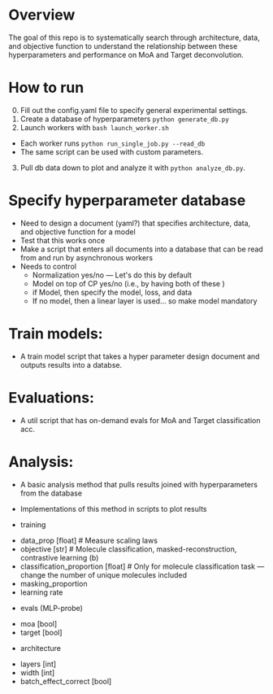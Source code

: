 # Overview
The goal of this repo is to systematically search through architecture, data, and objective function to understand the relationship between these hyperparameters and performance on MoA and Target deconvolution.

# How to run

0. Fill out the config.yaml file to specify general experimental settings.
1. Create a database of hyperparameters `python generate_db.py`
2. Launch workers with `bash launch_worker.sh`
- Each worker runs `python run_single_job.py --read_db`
- The same script can be used with custom parameters.
3. Pull db data down to plot and analyze it with `python analyze_db.py`.


# Specify hyperparameter database
- Need to design a document (yaml?) that specifies architecture, data, and objective function for a model
- Test that this works once
- Make a script that enters all documents into a database that can be read from and run by asynchronous workers
- Needs to control
	+ Normalization yes/no — Let's do this by default
	+ Model on top of CP yes/no  (i.e., by having both of these )
	+ if Model, then specify the model, loss, and data
	- If no model, then a linear layer is used... so make model mandatory

# Train models:
- A train model script that takes a hyper parameter design document and outputs results into a databse.

# Evaluations:
- A util script that has on-demand evals for MoA and Target classification acc.

# Analysis:
- A basic analysis method that pulls results joined with hyperparameters from the database
- Implementations of this method in scripts to plot results




- training
+ data_prop [float]  # Measure scaling laws
+ objective [str]  # Molecule classification, masked-reconstruction, contrastive learning (b)
+ classification_proportion [float]  # Only for molecule classification task — change the number of unique molecules included
+ masking_proportion
+ learning rate

- evals (MLP-probe)
+ moa [bool]
+ target [bool]

- architecture
+ layers [int]
+ width [int]
+ batch_effect_correct [bool]





